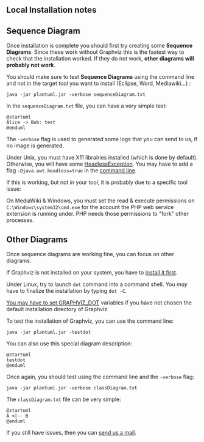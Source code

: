 ## Local Installation notes


## Sequence Diagram

Once installation is complete you should first try creating some **Sequence Diagrams**. Since these work without Graphviz this is the fastest way to check that the installation worked. If they do not work, __other diagrams will probably not work__.

You should make sure to test **Sequence Diagrams** using the command line and not in the target tool you want to install (Eclipse, Word, Mediawiki...) :

```
java -jar plantuml.jar -verbose sequenceDiagram.txt
```

In the ``sequenceDiagram.txt`` file, you can have a very simple test:

```
@startuml
Alice -> Bob: test
@enduml
```

The ``-verbose`` flag is used to generated some logs that you can send to us, if no image is generated.

Under Unix, you must have X11 librairies installed (which is done by default). Otherwise, you will have some [HeadlessException](http://www.oracle.com/technetwork/articles/javase/headless-136834.html).
You may have to add a flag ``-Djava.awt.headless=true`` in the [command line](command-line).

If this is working, but not in your tool, it is probably due to a specific tool issue:

On MediaWiki & Windows, you must set the read & execute permissions on ``C:\Windows\system32\cmd.exe`` for the account the PHP web service extension is running under. PHP needs those permissions to "fork" other processes.


## Other Diagrams

Once sequence diagrams are working fine, you can focus on other diagrams.

If Graphviz is not installed on your system, you have to [install it first](graphviz-dot).

Under Linux, try to launch ``dot`` command into a command shell. You *may* have to finalize the installation by typing ``dot -C``.

[You may have to set GRAPHVIZ\_DOT](graphviz-dot) variables if you have not chosen the default installation directory of Graphviz.

To test the installation of Graphviz, you can use the command line:
```
java -jar plantuml.jar -testdot
```

You can also use this special diagram description:

```
@startuml
testdot
@enduml
```

Once again, you should test using the command line and the ``-verbose`` flag:

```
java -jar plantuml.jar -verbose classDiagram.txt
```

The ``classDiagram.txt`` file can be very simple:

```
@startuml
A <|-- B
@enduml
```

If you still have issues, then you can [send us a mail](mailto:plantuml@gmail.com).



